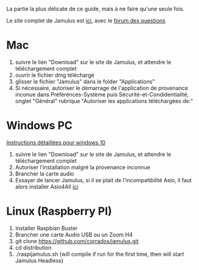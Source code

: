 La partie la plus délicate de ce guide, mais à ne faire qu'une seule fois.

Le site complet de Jamulus est [ici](http://llcon.sourceforge.net), avec le [forum des questions](https://sourceforge.net/p/llcon/discussion/) 

# Mac

1. suivre le lien "Download" sur le site de Jamulus, et attendre le téléchargement complet
2. ouvrir le fichier dmg téléchargé
3. glisser le fichier "Jamulus" dans le folder "Applications"
4. Si nécessaire, autoriser le démarrage de l'application de provenance inconue dans Préférénces-Système puis Sécurité-et-Condidentialité, onglet "Général" rubrique "Autoriser les applications téléchargées de:"

# Windows PC

[Instructions détaillées pour windows 10](https://github.com/fredsiva/corojam/blob/master/JamulusOnWindows)

1. suivre le lien "Download" sur le site de Jamulus, et attendre le téléchargement complet
2. Autoriser l'installation malgré la provenance inconnue
3. Brancher la carte audio
4. Essayer de lancer Jamulus, si il se plait de l'incompatibilité Asio, il faut alors installer Asio4All [ici](http://www.asio4all.org)

# Linux (Raspberry PI)
1. 	Installer Raspbian Buster
2.  Brancher une carte Audio USB ou un Zoom H4
2.  git clone https://github.com/corrados/jamulus.git
3.  cd distribution
4.  ./raspijamulus.sh (will compile if run for the first time, then will start Jamulus Headless)


